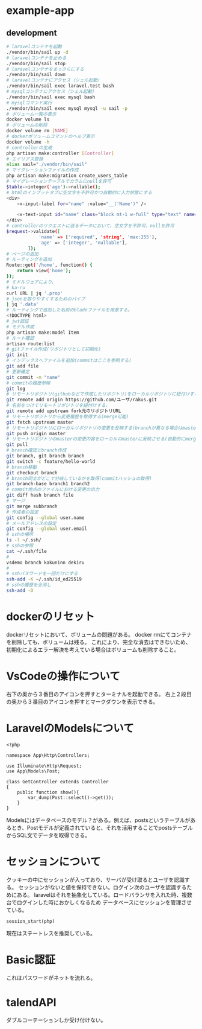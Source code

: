 # example-app

## development

```sh
# laravelコンテナを起動
./vendor/bin/sail up -d
# laravelコンテナを止める
./vendor/bin/sail stop
# laravelコンテナをまっさらにする
./vendor/bin/sail down
# laravelコンテナにアクセス（シェル起動）
./vendor/bin/sail exec laravel.test bash
# mysqlコンテナにアクセス（シェル起動）
./vendor/bin/sail exec mysql bash
# mysqlコマンド実行
./vendor/bin/sail exec mysql mysql -u sail -p
# ボリューム一覧の表示
docker volume ls
# ボリュームの削除
docker volume rm [NAME]
# dockerボリュームコマンドのヘルプ表示
docker volume -h 
# controllerの生成
php artisan make:controller [Controller]
# エイリアス登録
alias sail="./vendor/bin/sail"
# マイグレーションファイルの作成
php artisan make:migration create_users_table
# マイグレーションテーブルでカラムにnullを許可
$table->integer('age')->nullable();
# htmlのインプットタブに空文字を不許可かつ自動的に入力状態にする
<div>
    <x-input-label for="name" :value="__('Name')" />

    <x-text-input id="name" class="block mt-1 w-full" type="text" name="name" :value="old('name')" required autofocus />
</div>
# controllerのリクエストに送るデータにおいて、空文字を不許可、nullを許可
$request->validate([
            'name' => ['required', 'string', 'max:255'],
            'age' => ['integer', 'nullable'],
        ]);
# ページの追加
# ルーティングを追加
Route::get('/home', function() {
    return view('home');
});
# ミドルウェアにより、
# ka-ru
curl URL | jq '.prop'
# jsonを取りやすくするためのパイプ
| jq '.data'
# ルーティングで追加した名前のbladeファイルを用意する。
<!DOCTYPE html>
# jwt認証
# モデル作成
php artisan make:model Item
# ルート確認
artisan route:list
# gitファイル作成(リポジトリとして初期化)
git init
# インデックスへファイルを追加(commitはここを参照する)
git add file
# 更新確定
git commit -m "name"
# commitの履歴参照
git log
# リモートリポジトリ(githubなどで作成したリポジトリ)をローカルリポジトリに紐付けする
git remote add origin https://github.com/ユーザ/rakus.git
# 名前をつけてリモートリポジトリを紐付けする。
git remote add upstream fork元のリポジトリURL
# リモートリポジトリから変更履歴を取得する(merge可能)
git fetch upstream master
# リモートリポジトリにローカルリポジトリの変更を反映する(branchが異なる場合はmasterをそれに変える)
git push origin master
# リモートリポジトリのmasterの変更内容をローカルのmasterに反映させる(自動的にmergeされている)
git pull
# branch確認とbranch作成
git branch, git branch branch
git switch -c feature/hello-world
# branch移動
git checkout branch
# branch同士がどこで分岐しているかを取得(commitハッシュの取得)
git branch-base branch1 branch2
# commit地点のファイルにおける変更の出力
git diff hash branch file
# マージ
git merge subbranch
# 作成者の設定
git config --global user.name
# メールアドレスの設定
git config --global user.email
# sshの場所
ls -l ~/.ssh/
# sshの参照
cat ~/.ssh/file
# 
vsdemo branch kakuninn dekiru
# 
# sshパスワードを一回だけにする
ssh-add -K ~/.ssh/id_ed25519
# sshの履歴を全消し
ssh-add -D
```
# dockerのリセット
dockerリセットにおいて、ボリュームの問題がある。
docker rmにてコンテナを削除しても、ボリュームは残る。
これにより、完全な消去はできないため、初期化によるエラー解決を考えている場合はボリュームも削除すること。

# VsCodeの操作について
右下の奥から３番目のアイコンを押すとターミナルを起動できる。
右上２段目の奥から３番目のアイコンを押すとマークダウンを表示できる。

# LaravelのModelsについて
```
<?php

namespace App\Http\Controllers;

use Illuminate\Http\Request;
use App\Models\Post;

class GetController extends Controller
{
    public function show(){
        var_dump(Post::select()->get());
    }
}
```
Modelsにはデータベースのモデル？がある。例えば、postsというテーブルがあるとき、Postモデルが定義されていると、それを活用することでpostsテーブルからSQL文でデータを取得できる。

# セッションについて
クッキーの中にセッションが入っており、サーバが受け取るとユーザを認識する。
セッションがないと値を保持できない。ログイン次のユーザを認識するためにある。
laravelはそれを抽象化している。ロードバランサを入れた時、複数台でログインした時におかしくなるため
データベースにセッションを管理させている。
```
session_start(php)
```
現在はステートレスを推奨している。
# Basic認証
これはパスワードがネットを流れる。
# talendAPI
ダブルコーテーションしか受け付けない。